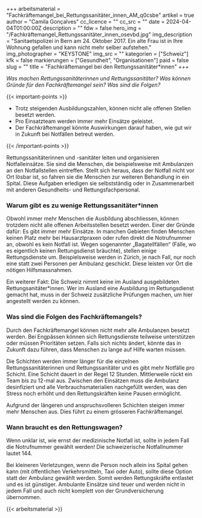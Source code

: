 +++
arbeitsmaterial = "Fachkräftemangel_bei_Rettungssanitäter_innen_AM_q0csbe"
artikel = true
author = "Camila Gonçalves"
cc_licence = ""
cc_src = ""
date = 2024-04-04T01:00:00Z
description = ""
fdw = false
hero_img = "/Fachkräftemangel_Rettungssanitäter_innen_osevbd.jpg"
img_description = "Sanitaetspolizei in Bern am 24. Oktober 2017. Ein alte Frau ist in Ihre Wohnung gefallen und kann nicht mehr selber aufstehen."
img_photographer = "KEYSTONE"
img_src = ""
kategorien = ["Schweiz"]
kfk = false
markierungen = ["Gesundheit", "Organisationen"]
paid = false
slug = ""
title = "Fachkräftemangel bei den Rettungssanitäter*innen"
+++

_Was machen Rettungssanitäterinnen und Rettungssanitäter? Was können Gründe für den Fachkräftemangel sein? Was sind die Folgen?_

{{< important-points >}}

<ul>

<li>Trotz steigenden Ausbildungszahlen, können nicht alle offenen Stellen besetzt werden.</li>

<li>Pro Einsatzteam werden immer mehr Einsätze geleistet.</li>

<li>Der Fachkräftemangel könnte Auswirkungen darauf haben, wie gut wir in Zukunft bei Notfällen betreut werden.</li>

</ul>

{{< /important-points >}}

Rettungssanitäterinnen und -sanitäter leiten und organisieren Notfalleinsätze. Sie sind die Menschen, die beispielsweise mit Ambulanzen an den Notfallstellen eintreffen. Stellt sich heraus, dass der Notfall nicht vor Ort lösbar ist, so fahren sie die Menschen zur weiteren Behandlung in ein Spital. Diese Aufgaben erledigen sie selbstständig oder in Zusammenarbeit mit anderen Gesundheits- und Rettungsfachpersonal.

### Warum gibt es zu wenige Rettungssanitäter\*innen

Obwohl immer mehr Menschen die Ausbildung abschliessen, können trotzdem nicht alle offenen Arbeitsstellen besetzt werden. Einer der Gründe dafür: Es gibt immer mehr Einsätze. In manchen Gebieten finden Menschen keinen Platz mehr bei Hausarztpraxen oder rufen direkt die Notrufnummer an, obwohl es kein Notfall ist. Wegen sogenannter „Bagatellfällen“ (Fälle, wo es eigentlich keinen Rettungsdienst bräuchte), stellen einige Rettungsdienste um. Beispielsweise werden in Zürich, je nach Fall, nur noch eine statt zwei Personen per Ambulanz geschickt. Diese leisten vor Ort die nötigen Hilfsmassnahmen.

Ein weiterer Fakt: Die Schweiz nimmt keine im Ausland ausgebildeten Rettungsanitäter\*innen. Wer im Ausland eine Ausbildung im Rettungsdienst gemacht hat, muss in der Schweiz zusätzliche Prüfungen machen, um hier angestellt werden zu können.

### Was sind die Folgen des Fachkräftemangels?

Durch den Fachkräftemangel können nicht mehr alle Ambulanzen besetzt werden. Bei Engpässen können sich Rettungsdienste teilweise unterstützen oder müssen Prioritäten setzen. Falls sich nichts ändert, könnte das in Zukunft dazu führen, dass Menschen zu lange auf Hilfe warten müssen.

Die Schichten werden immer länger für die einzelnen Rettungssanitäterinnen und Rettungssanitäter und es gibt mehr Notfälle pro Schicht. Eine Schicht dauert in der Regel 12 Stunden. Mittlerweile rückt ein Team bis zu 12-mal aus. Zwischen den Einsätzen muss die Ambulanz desinfiziert und alle Verbrauchsmaterialien nachgefüllt werden, was den Stress noch erhöht und den Rettungskräften keine Pausen ermöglicht.

Aufgrund der längeren und anspruchsvolleren Schichten steigen immer mehr Menschen aus. Dies führt zu einem grösseren Fachkräftemangel.  

### Wann braucht es den Rettungswagen?

Wenn unklar ist, wie ernst der medizinische Notfall ist, sollte in jedem Fall die Notrufnummer gewählt werden! Die schweizerische Notfallnummer lautet 144.

Bei kleineren Verletzungen, wenn die Person noch allein ins Spital gehen kann (mit öffentlichen Verkehrsmitteln, Taxi oder Auto), sollte diese Option statt der Ambulanz gewählt werden. Somit werden Rettungskräfte entlastet und es ist günstiger. Ambulante Einsätze sind teuer und werden nicht in jedem Fall und auch nicht komplett von der Grundversicherung übernommen.

{{< arbeitsmaterial >}}
